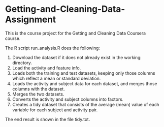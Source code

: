 # Getting-and-Cleaning-Data-Assignment
This is the course project for the Getting and Cleaning Data Coursera course.

The R script run_analysis.R does the following:

1. Download the dataset if it does not already exist in the working directory.
2. Load the activity and feature info.
3. Loads both the training and test datasets, keeping only those columns which reflect a mean or standard deviation.
4. Loads the activity and subject data for each dataset, and merges those columns with the dataset.
5. Merges the two datasets.
6. Converts the activity and subject columns into factors.
7. Creates a tidy dataset that consists of the average (mean) value of each variable for each subject and activity pair.

The end result is shown in the file tidy.txt.

